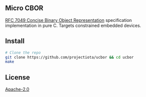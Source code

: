 ## Micro CBOR
[RFC 7049 Concise Binary Object Representation](http://cbor.io/) specification implementation in pure C. Targets constrained embedded devices.

## Install
```bash
# Clone the repo
git clone https://github.com/projectiota/ucbor && cd ucbor
make
```

## License
[Apache-2.0](https://github.com/projectiota/ucbor/blob/master/LICENSE)

